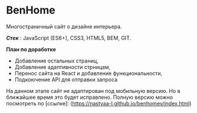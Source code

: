 # BenHome

Многостраничный сайт о дизайне интерьера.

***Стек*** : JavaScript (ES6+), CSS3, HTML5, BEM, GIT.


**План по доработке**

* Добавление остальных страниц,
* Добавление адаптивности стрницам,
* Перенос сайта на React и добавление функциональности,
* Подкоючение API для отправки запроса


На данном этапе сайт не адаптирован под мобильную версию. Но в ближайшее время это будет исправлено. Полную версию можно посмотреть по [ссылке]: (https://nastyaa-l.github.io/benhomev/index.html)
